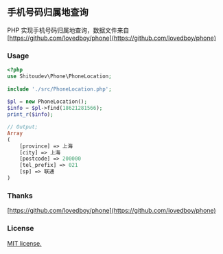 ## 手机号码归属地查询
PHP 实现手机号码归属地查询，数据文件来自 [https://github.com/lovedboy/phone](https://github.com/lovedboy/phone)

### Usage
```php
<?php
use Shitoudev\Phone\PhoneLocation;
	
include './src/PhoneLocation.php';
	
$pl = new PhoneLocation();
$info = $pl->find(18621281566);
print_r($info);

// Output;
Array
(
    [province] => 上海
    [city] => 上海
    [postcode] => 200000
    [tel_prefix] => 021
    [sp] => 联通
)
```

### Thanks
[https://github.com/lovedboy/phone](https://github.com/lovedboy/phone)

### License
[MIT license.](https://raw.githubusercontent.com/shitoudev/phone-location/master/LICENSE)